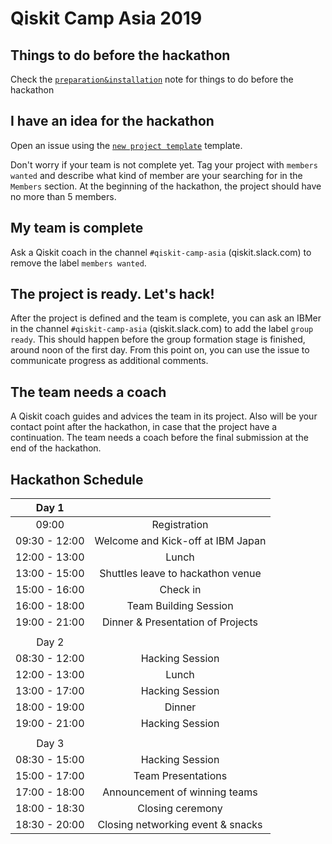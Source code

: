 # Qiskit Camp Asia 2019

## Things to do before the hackathon

Check the [`preparation&installation`](preparation%26installation.md) note for things to do before the hackathon

## I have an idea for the hackathon

Open an issue using the [`new project template`](https://github.com/qiskit-community/qiskit-camp-asia-19/issues/new?assignees=&labels=members+wanted&template=new-project-template.md&title=Project+name) template.

Don't worry if your team is not complete yet.
Tag your project with `members wanted` and describe what kind of member are your searching for in the `Members` section.
At the beginning of the hackathon, the project should have no more than 5 members.

## My team is complete

Ask a Qiskit coach in the channel `#qiskit-camp-asia` (qiskit.slack.com) to remove the label `members wanted`.

## The project is ready. Let's hack!

After the project is defined and the team is complete, you can ask an IBMer in the channel `#qiskit-camp-asia` (qiskit.slack.com) to add the label `group ready`. This should happen before the group formation stage is finished, around noon of the first day. From this point on, you can use the issue to communicate progress as additional comments.

## The team needs a coach

A Qiskit coach guides and advices the team in its project.
Also will be your contact point after the hackathon, in case that the project have a continuation.
The team needs a coach before the final submission at the end of the hackathon.


## Hackathon Schedule

| Day 1 |  |
|:--------------:|:---------------------------------:|
| 09:00 | Registration |
| 09:30 - 12:00 | Welcome and Kick-off at IBM Japan|
| 12:00 - 13:00 | Lunch |
| 13:00 - 15:00 | Shuttles leave to hackathon venue|
| 15:00 - 16:00 | Check in|
| 16:00 - 18:00 | Team Building Session|
| 19:00 - 21:00 | Dinner & Presentation of Projects|
|  |  |
| Day 2 |  |
| 08:30 - 12:00 | Hacking Session  |
| 12:00 - 13:00 | Lunch |
| 13:00 - 17:00 | Hacking Session |
| 18:00 - 19:00 | Dinner |
| 19:00 - 21:00 | Hacking Session |
|  |  |
| Day 3 |  |
| 08:30 - 15:00 | Hacking Session  |
| 15:00 - 17:00 | Team Presentations |
| 17:00 - 18:00 | Announcement of winning teams |
| 18:00 - 18:30 | Closing ceremony |
| 18:30 - 20:00 | Closing networking event & snacks |


